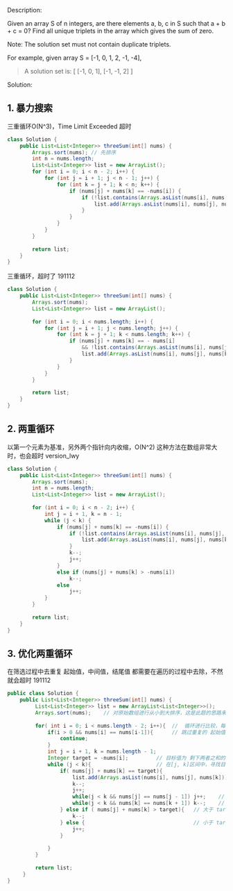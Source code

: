 Description:

Given an array S of n integers, are there elements a, b, c in S such that a + b + c = 0? Find all unique triplets in the array which gives the sum of zero.

Note: The solution set must not contain duplicate triplets.

For example, given array S = [-1, 0, 1, 2, -1, -4],

 
>A solution set is:
[
  [-1, 0, 1],
  [-1, -1, 2]
]

Solution:

## 1. 暴力搜索
三重循环O(N^3)，Time Limit Exceeded 超时
```java
class Solution {
    public List<List<Integer>> threeSum(int[] nums) {
        Arrays.sort(nums); // 先排序
        int n = nums.length;
        List<List<Integer>> list = new ArrayList();
        for (int i = 0; i < n - 2; i++) {
            for (int j = i + 1; j < n - 1; j++) {
                for (int k = j + 1; k < n; k++) {
                    if (nums[j] + nums[k] == -nums[i]) {
                        if (!list.contains(Arrays.asList(nums[i], nums[j], nums[k]))){
                            list.add(Arrays.asList(nums[i], nums[j], nums[k]));
                        }
                    }
                }
            }
        }
        
        return list;
    }
}
```

三重循环，超时了
191112
```java
class Solution {
    public List<List<Integer>> threeSum(int[] nums) {
        Arrays.sort(nums);
        List<List<Integer>> list = new ArrayList();
        
        for (int i = 0; i < nums.length; i++) {
            for (int j = i + 1; j < nums.length; j++) {
                for (int k = j + 1; k < nums.length; k++) {
                    if (nums[j] + nums[k] == - nums[i] 
                        && !list.contains(Arrays.asList(nums[i], nums[j], nums[k]))) {
                        list.add(Arrays.asList(nums[i], nums[j], nums[k]));
                    }
                }
            }
        }
        
        return list;
    }
}
```


## 2. 两重循环
以第一个元素为基准，另外两个指针向内收缩，O(N^2)
这种方法在数组非常大时，也会超时
version_lwy
```java
class Solution {
    public List<List<Integer>> threeSum(int[] nums) {
        Arrays.sort(nums);
        int n = nums.length;
        List<List<Integer>> list = new ArrayList();
        
        for (int i = 0; i < n - 2; i++) {
            int j = i + 1, k = n - 1;
            while (j < k) {
                if (nums[j] + nums[k] == -nums[i]) {
                    if (!list.contains(Arrays.asList(nums[i], nums[j], nums[k]))) { // 去重复
                        list.add(Arrays.asList(nums[i], nums[j], nums[k]));
                    }
                    k--;
                    j++;
                }
                else if (nums[j] + nums[k] > -nums[i])
                    k--;
                else 
                    j++;
            }
        }
        
        return list;
    }
}
```

## 3. 优化两重循环
在筛选过程中去重复
起始值，中间值，结尾值 都需要在遍历的过程中去除，不然就会超时
191112
```java
public class Solution {
    public List<List<Integer>> threeSum(int[] nums) {
		 List<List<Integer>> list = new ArrayList<List<Integer>>();
		 Arrays.sort(nums);    // 对原始数组进行从小到大排序，这是此题的思路来源，
		 
		 for( int i = 0; i < nums.length - 2; i++){  //  循环进行比较，每一次遍历找出一个符合的数组，或不符合条件
			 if(i > 0 && nums[i] == nums[i-1]){      // 跳过重复的 起始值
				 continue;
			 }
			 int j = i + 1, k = nums.length - 1;
			 Integer target = -nums[i];        	// 目标值为 剩下两者之和的相反数
			 while (j < k){						// 在[j, k]区间中，寻找目标，
				 if( nums[j] + nums[k] == target){
					 list.add(Arrays.asList(nums[i], nums[j], nums[k]));   // 添加List到list中
					 k--;
					 j++;
					 while(j < k && nums[j] == nums[j - 1]) j++;   	// 过重复的 中间值
					 while(j < k && nums[k] == nums[k + 1]) k--; 	// 过重复的 结尾值
				 } else if ( nums[j] + nums[k] > target){   // 大于 target 时， 应减小两者之和
					 k--;
				 } else {									// 小于 target 时， 应增加两者之和
					 j++;
				 }
				 
			 }	 
		 }
		 
		 return list;
	 }
}
```

